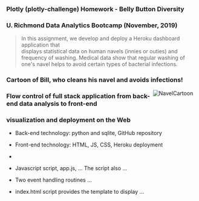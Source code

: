 ### Plotly (plotly-challenge) Homework - Belly Button Diversity 

### U. Richmond Data Analytics Bootcamp (November, 2019)

> In this assignment, we develop and deploy a Heroku dashboard application that   
> displays statistical data on human navels (innies or outies) and frequency
> of washing.  Medical data show that regular washing of one's navel helps to 
> avoid certain types of bacterial infections.

### Cartoon of Bill, who cleans his navel and avoids infections!
<img src="./Billcleanshisnavel.jpg"
     alt="NavelCartoon"
     style="float: right;margin-right: 10px;  width=100 height=150" />

### Flow control of full stack application from back-end data analysis to front-end
### visualization and deployment on the Web

* Back-end technology: python and sqlite, GitHub repository
* Front-end technology: HTML, JS, CSS, Heroku deployment
* 

* Javascript script, app.js, ... The script also ...
* Two event handling routines ...
* index.html script provides the template to display ...
